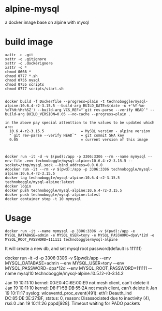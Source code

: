 # alpine-mysql
a docker image base on alpine with mysql

# build image
```
xattr -c .git
xattr -c .gitignore
xattr -c .dockerignore
xattr -c *
chmod 0666 *
chmod 0777 *.sh
chmod 0755 mysql
chmod 0755 scripts
chmod 0777 scripts/start.sh


docker build -f Dockerfile --progress=plain -t technoboggle/mysql-alpine:10.6.4-r2-3.15.5 --build-arg BUILD_DATE=$(date -u +'%Y-%m-%dT%H:%M:%SZ') --build-arg VCS_REF="`git rev-parse --verify HEAD`" --build-arg BUILD_VERSION=0.05 --no-cache --progress=plain .

in the above pay special attenttion to the values to be updated which are:
  10.6.4-r2-3.15.5                 = MySQL version - alpine version
  "`git rev-parse --verify HEAD`"  = git commit SHA key
  0.05                             = current version of this image



docker run -it -d -v $(pwd):/app -p 3306:3306 --rm --name mymysql --env-file .env technoboggle/mysql-alpine:10.6.4-r2-3.15.5 --socket=/tmp/mysql.sock --bind_address=0.0.0.0
#docker run -it --rm -v $(pwd):/app -p 3306:3306 technoboggle/mysql-alpine:10.6.4-r2-3.15.5
docker tag technoboggle/mysql-alpine:10.6.4-r2-3.15.5 technoboggle/mysql-alpine:latest
docker login
docker push technoboggle/mysql-alpine:10.6.4-r2-3.15.5
docker push technoboggle/mysql-alpine:latest
docker container stop -t 10 mymysql

```

# Usage
```
docker run -it --name mymysql -p 3306:3306 -v $(pwd):/app -e MYSQL_DATABASE=admin -e MYSQL_USER=tony -e MYSQL_PASSWORD=dpa\*12d -e MYSQL_ROOT_PASSWORD=111111 technoboggle/mysql-alpine
```

It will create a new db, and set mysql root password(default is 111111)


docker run -it -d -p 3306:3306 -v $(pwd):/app --env MYSQL_DATABASE=admin --env MYSQL_USER=tony --env MYSQL_PASSWORD=dpa\*12d --env MYSQL_ROOT_PASSWORD=111111 --name mysql10 technoboggle/mysql-alpine:10.5.12-r0-3.14.2


Jan 19 10:11:10 kernel: 00:E0:4C:6E:00:E9 not mesh client, can't delete it
Jan 19 10:11:10 kernel: D8:F1:5B:DB:55:2A not mesh client, can't delete it
Jan 19 10:11:17 syslog: wlceventd_proc_event(491): eth1: Deauth_ind DC:85:DE:3E:27:BF, status: 0, reason: Disassociated due to inactivity (4), rssi:0
Jan 19 10:11:26 pppd[928]: Timeout waiting for PADO packets
